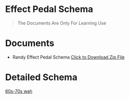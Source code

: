 # Effect Pedal Schema
> The Documents Are Only For Learning Use

# Documents
- Randy Effect Pedal Schema
<a href="RandyEffectPedalSchema.zip" download>Click to Download Zip File</a>

# Detailed Schema
[60s-70s wah](BassEquipments/BassPedal&Effect/EffectPedalSchema/RandyEffectPedalSchema/"altec_436c_compressor.pdf")
